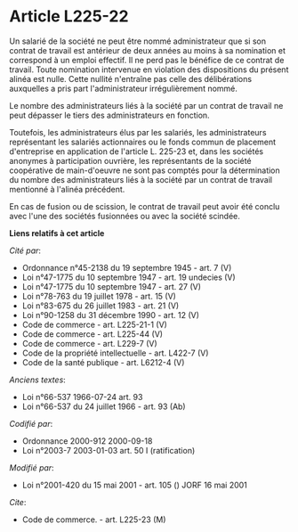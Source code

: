 # Article L225-22

Un salarié de la société ne peut être nommé administrateur que si son contrat de travail est antérieur de deux années au
moins à sa nomination et correspond à un emploi effectif. Il ne perd pas le bénéfice de ce contrat de travail. Toute
nomination intervenue en violation des dispositions du présent alinéa est nulle. Cette nullité n'entraîne pas celle des
délibérations auxquelles a pris part l'administrateur irrégulièrement nommé.

Le nombre des administrateurs liés à la société par un contrat de travail ne peut dépasser le tiers des administrateurs en
fonction.

Toutefois, les administrateurs élus par les salariés, les administrateurs représentant les salariés actionnaires ou le fonds
commun de placement d'entreprise en application de l'article L. 225-23 et, dans les sociétés anonymes à participation
ouvrière, les représentants de la société coopérative de main-d'oeuvre ne sont pas comptés pour la détermination du nombre
des administrateurs liés à la société par un contrat de travail mentionné à l'alinéa précédent.

En cas de fusion ou de scission, le contrat de travail peut avoir été conclu avec l'une des sociétés fusionnées ou avec la
société scindée.

**Liens relatifs à cet article**

_Cité par_:

  - Ordonnance n°45-2138 du 19 septembre 1945 - art. 7 (V)
  - Loi n°47-1775 du 10 septembre 1947 - art. 19 undecies (V)
  - Loi n°47-1775 du 10 septembre 1947 - art. 27 (V)
  - Loi n°78-763 du 19 juillet 1978 - art. 15 (V)
  - Loi n°83-675 du 26 juillet 1983 - art. 21 (V)
  - Loi n°90-1258 du 31 décembre 1990 - art. 12 (V)
  - Code de commerce - art. L225-21-1 (V)
  - Code de commerce - art. L225-44 (V)
  - Code de commerce - art. L229-7 (V)
  - Code de la propriété intellectuelle - art. L422-7 (V)
  - Code de la santé publique - art. L6212-4 (V)

_Anciens textes_:

  - Loi n°66-537 1966-07-24 art. 93
  - Loi n°66-537 du 24 juillet 1966 - art. 93 (Ab)

_Codifié par_:

  - Ordonnance 2000-912 2000-09-18
  - Loi n°2003-7 2003-01-03 art. 50 I (ratification)

_Modifié par_:

  - Loi n°2001-420 du 15 mai 2001 - art. 105 () JORF 16 mai 2001

_Cite_:

  - Code de commerce. - art. L225-23 (M)
